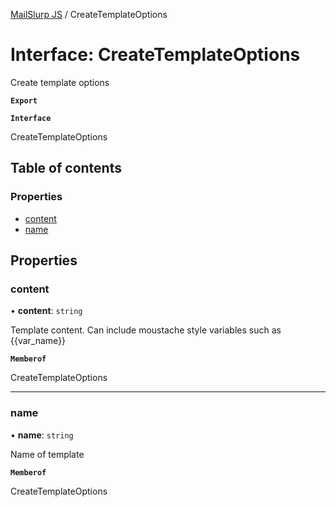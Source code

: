 [MailSlurp JS](../README.md) / CreateTemplateOptions

# Interface: CreateTemplateOptions

Create template options

**`Export`**

**`Interface`**

CreateTemplateOptions

## Table of contents

### Properties

- [content](CreateTemplateOptions.md#content)
- [name](CreateTemplateOptions.md#name)

## Properties

### content

• **content**: `string`

Template content. Can include moustache style variables such as {{var_name}}

**`Memberof`**

CreateTemplateOptions

___

### name

• **name**: `string`

Name of template

**`Memberof`**

CreateTemplateOptions
